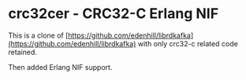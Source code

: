 # crc32cer - CRC32-C Erlang NIF

This is a clone of [https://github.com/edenhill/librdkafka](https://github.com/edenhill/librdkafka) with only crc32-c related code retained.

Then added Erlang NIF support.

